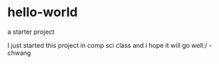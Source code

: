 # hello-world
a starter project



I just started this project in comp sci class and i hope it will go well:/
-chwang
